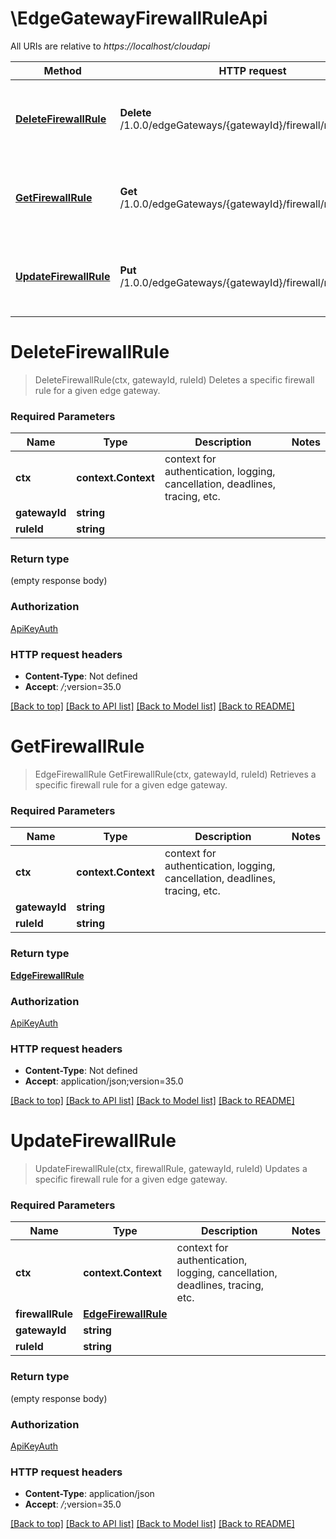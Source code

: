 # \EdgeGatewayFirewallRuleApi

All URIs are relative to *https://localhost/cloudapi*

Method | HTTP request | Description
------------- | ------------- | -------------
[**DeleteFirewallRule**](EdgeGatewayFirewallRuleApi.md#DeleteFirewallRule) | **Delete** /1.0.0/edgeGateways/{gatewayId}/firewall/rules/{ruleId} | Deletes a specific firewall rule for a given edge gateway.
[**GetFirewallRule**](EdgeGatewayFirewallRuleApi.md#GetFirewallRule) | **Get** /1.0.0/edgeGateways/{gatewayId}/firewall/rules/{ruleId} | Retrieves a specific firewall rule for a given edge gateway.
[**UpdateFirewallRule**](EdgeGatewayFirewallRuleApi.md#UpdateFirewallRule) | **Put** /1.0.0/edgeGateways/{gatewayId}/firewall/rules/{ruleId} | Updates a specific firewall rule for a given edge gateway.


# **DeleteFirewallRule**
> DeleteFirewallRule(ctx, gatewayId, ruleId)
Deletes a specific firewall rule for a given edge gateway.

### Required Parameters

Name | Type | Description  | Notes
------------- | ------------- | ------------- | -------------
 **ctx** | **context.Context** | context for authentication, logging, cancellation, deadlines, tracing, etc.
  **gatewayId** | **string**|  | 
  **ruleId** | **string**|  | 

### Return type

 (empty response body)

### Authorization

[ApiKeyAuth](../README.md#ApiKeyAuth)

### HTTP request headers

 - **Content-Type**: Not defined
 - **Accept**: *_/_*;version=35.0

[[Back to top]](#) [[Back to API list]](../README.md#documentation-for-api-endpoints) [[Back to Model list]](../README.md#documentation-for-models) [[Back to README]](../README.md)

# **GetFirewallRule**
> EdgeFirewallRule GetFirewallRule(ctx, gatewayId, ruleId)
Retrieves a specific firewall rule for a given edge gateway.

### Required Parameters

Name | Type | Description  | Notes
------------- | ------------- | ------------- | -------------
 **ctx** | **context.Context** | context for authentication, logging, cancellation, deadlines, tracing, etc.
  **gatewayId** | **string**|  | 
  **ruleId** | **string**|  | 

### Return type

[**EdgeFirewallRule**](EdgeFirewallRule.md)

### Authorization

[ApiKeyAuth](../README.md#ApiKeyAuth)

### HTTP request headers

 - **Content-Type**: Not defined
 - **Accept**: application/json;version=35.0

[[Back to top]](#) [[Back to API list]](../README.md#documentation-for-api-endpoints) [[Back to Model list]](../README.md#documentation-for-models) [[Back to README]](../README.md)

# **UpdateFirewallRule**
> UpdateFirewallRule(ctx, firewallRule, gatewayId, ruleId)
Updates a specific firewall rule for a given edge gateway.

### Required Parameters

Name | Type | Description  | Notes
------------- | ------------- | ------------- | -------------
 **ctx** | **context.Context** | context for authentication, logging, cancellation, deadlines, tracing, etc.
  **firewallRule** | [**EdgeFirewallRule**](EdgeFirewallRule.md)|  | 
  **gatewayId** | **string**|  | 
  **ruleId** | **string**|  | 

### Return type

 (empty response body)

### Authorization

[ApiKeyAuth](../README.md#ApiKeyAuth)

### HTTP request headers

 - **Content-Type**: application/json
 - **Accept**: *_/_*;version=35.0

[[Back to top]](#) [[Back to API list]](../README.md#documentation-for-api-endpoints) [[Back to Model list]](../README.md#documentation-for-models) [[Back to README]](../README.md)

